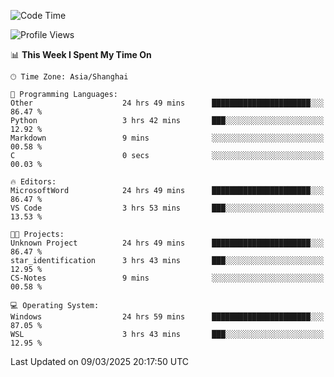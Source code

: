 <!--START_SECTION:waka-->
![Code Time](http://img.shields.io/badge/Code%20Time-2%2C369%20hrs%2038%20mins-blue)

![Profile Views](http://img.shields.io/badge/Profile%20Views-0-blue)

📊 **This Week I Spent My Time On** 

```text
🕑︎ Time Zone: Asia/Shanghai

💬 Programming Languages: 
Other                    24 hrs 49 mins      ██████████████████████░░░   86.47 % 
Python                   3 hrs 42 mins       ███░░░░░░░░░░░░░░░░░░░░░░   12.92 % 
Markdown                 9 mins              ░░░░░░░░░░░░░░░░░░░░░░░░░   00.58 % 
C                        0 secs              ░░░░░░░░░░░░░░░░░░░░░░░░░   00.03 % 

🔥 Editors: 
MicrosoftWord            24 hrs 49 mins      ██████████████████████░░░   86.47 % 
VS Code                  3 hrs 53 mins       ███░░░░░░░░░░░░░░░░░░░░░░   13.53 % 

🐱‍💻 Projects: 
Unknown Project          24 hrs 49 mins      ██████████████████████░░░   86.47 % 
star_identification      3 hrs 43 mins       ███░░░░░░░░░░░░░░░░░░░░░░   12.95 % 
CS-Notes                 9 mins              ░░░░░░░░░░░░░░░░░░░░░░░░░   00.58 % 

💻 Operating System: 
Windows                  24 hrs 59 mins      ██████████████████████░░░   87.05 % 
WSL                      3 hrs 43 mins       ███░░░░░░░░░░░░░░░░░░░░░░   12.95 % 
```


 Last Updated on 09/03/2025 20:17:50 UTC
<!--END_SECTION:waka-->